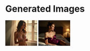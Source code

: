 # Generated Images



<img src="2025_06_23_01.webp" width="100"/> <img src="2025_06_23_02.webp" width="100"/>